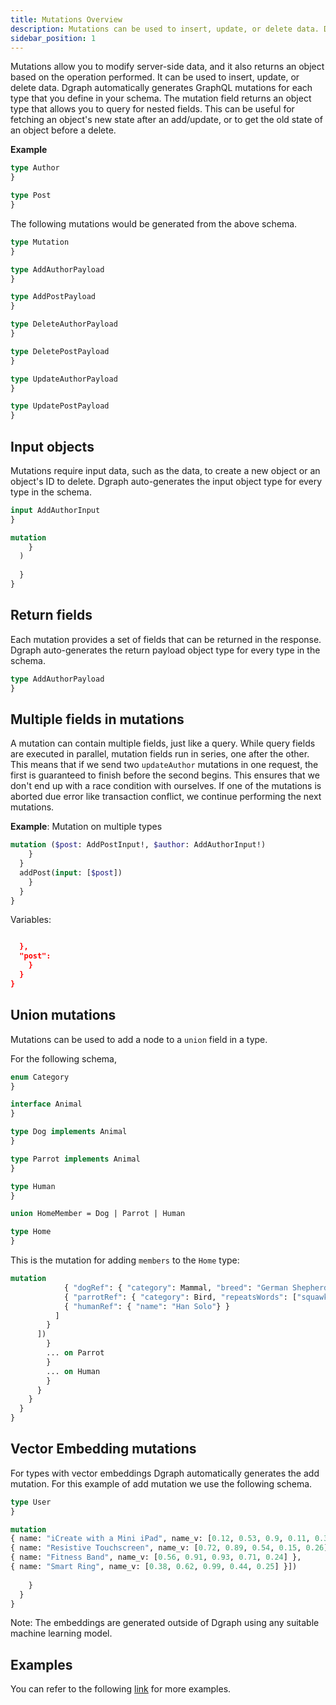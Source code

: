 ```yaml
---
title: Mutations Overview
description: Mutations can be used to insert, update, or delete data. Dgraph automatically generates GraphQL mutation for each type that you define in your schema.
sidebar_position: 1
---
```


Mutations allow you to modify server-side data, and it also returns an object based on the operation performed. It can be used to insert, update, or delete data. Dgraph automatically generates GraphQL mutations for each type that you define in your schema. The mutation field returns an object type that allows you to query for nested fields. This can be useful for fetching an object's new state after an add/update, or to get the old state of an object before a delete.

**Example**

```graphql
type Author 
}

type Post 
}
```

The following mutations would be generated from the above schema.

```graphql
type Mutation 
}

type AddAuthorPayload 
}

type AddPostPayload 
}

type DeleteAuthorPayload 
}

type DeletePostPayload 
}

type UpdateAuthorPayload 
}

type UpdatePostPayload 
}
```

## Input objects
Mutations require input data, such as the data, to create a new object or an object's ID to delete. Dgraph auto-generates the input object type for every type in the schema.

```graphql
input AddAuthorInput 
}

mutation 
    }
  )
  
  }
}
```

## Return fields
Each mutation provides a set of fields that can be returned in the response. Dgraph auto-generates the return payload object type for every type in the schema.

```graphql
type AddAuthorPayload 
}
```

## Multiple fields in mutations
A mutation can contain multiple fields, just like a query. While query fields are executed in parallel, mutation fields run in series, one after the other. This means that if we send two `updateAuthor` mutations in one request, the first is guaranteed to finish before the second begins. This ensures that we don't end up with a race condition with ourselves. If one of the mutations is aborted due error like transaction conflict, we continue performing the next mutations.

**Example**: Mutation on multiple types
```graphql
mutation ($post: AddPostInput!, $author: AddAuthorInput!) 
    }
  }
  addPost(input: [$post]) 
    }
  }
}
```

Variables:

```json

  },
  "post": 
	}
  }
}
```

## Union mutations

Mutations can be used to add a node to a `union` field in a type. 

For the following schema, 

```graphql
enum Category 
}

interface Animal 
}

type Dog implements Animal 
}

type Parrot implements Animal 
}

type Human 
}

union HomeMember = Dog | Parrot | Human

type Home 
}
```

This is the mutation for adding `members` to the `Home` type:

```graphql
mutation 
            { "dogRef": { "category": Mammal, "breed": "German Shepherd"} },
            { "parrotRef": { "category": Bird, "repeatsWords": ["squawk"]} },
            { "humanRef": { "name": "Han Solo"} }
          ]
        }
      ]) 
        }
        ... on Parrot 
        }
        ... on Human 
        }
      }
    }
  }
}
```

## Vector Embedding mutations

For types with vector embeddings Dgraph automatically generates the add mutation. For this example of add mutation we use the following schema.

```graphql
type User 
}

mutation 
{ name: "iCreate with a Mini iPad", name_v: [0.12, 0.53, 0.9, 0.11, 0.32] },
{ name: "Resistive Touchscreen", name_v: [0.72, 0.89, 0.54, 0.15, 0.26] },
{ name: "Fitness Band", name_v: [0.56, 0.91, 0.93, 0.71, 0.24] },
{ name: "Smart Ring", name_v: [0.38, 0.62, 0.99, 0.44, 0.25] }]) 
  
    }
  }
}
```

Note: The embeddings are generated outside of Dgraph using any suitable machine learning model.

## Examples

You can refer to the following [link](https://github.com/dgraph-io/dgraph/tree/main/graphql/schema/testdata/schemagen) for more examples.
